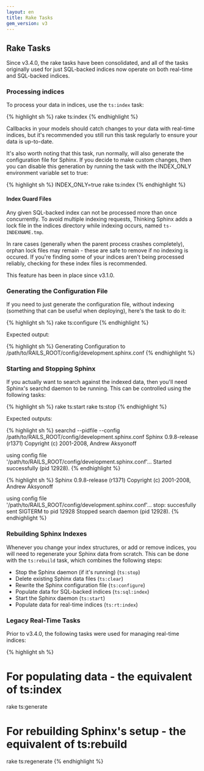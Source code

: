 ```yaml
---
layout: en
title: Rake Tasks
gem_version: v3
---
```


## Rake Tasks

Since v3.4.0, the rake tasks have been consolidated, and all of the tasks originally used for just SQL-backed indices now operate on both real-time and SQL-backed indices.

### Processing indices

To process your data in indices, use the `ts:index` task:

{% highlight sh %}
rake ts:index
{% endhighlight %}

Callbacks in your models should catch changes to your data with real-time indices, but it's recommended you still run this task regularly to ensure your data is up-to-date.

It's also worth noting that this task, run normally, will also generate the configuration file for Sphinx. If you decide to make custom changes, then you can disable this generation by running the task with the INDEX_ONLY environment variable set to true:

{% highlight sh %}
INDEX_ONLY=true rake ts:index
{% endhighlight %}

#### Index Guard Files

Any given SQL-backed index can not be processed more than once concurrently. To avoid multiple indexing requests, Thinking Sphinx adds a lock file in the indices directory while indexing occurs, named `ts-INDEXNAME.tmp`.

In rare cases (generally when the parent process crashes completely), orphan lock files may remain - these are safe to remove if no indexing is occured. If you're finding some of your indices aren't being processed reliably, checking for these index files is recommended.

This feature has been in place since v3.1.0.

### Generating the Configuration File

If you need to just generate the configuration file, without indexing (something that can be useful when deploying), here's the task to do it:

{% highlight sh %}
rake ts:configure
{% endhighlight %}

Expected output:

{% highlight sh %}
Generating Configuration to \
  /path/to/RAILS_ROOT/config/development.sphinx.conf
{% endhighlight %}

### Starting and Stopping Sphinx

If you actually want to search against the indexed data, then you'll need Sphinx's searchd daemon to be running. This can be controlled using the following tasks:

{% highlight sh %}
rake ts:start
rake ts:stop
{% endhighlight %}

Expected outputs:

{% highlight sh %}
searchd --pidfile --config \
  /path/to/RAILS_ROOT/config/development.sphinx.conf
Sphinx 0.9.8-release (r1371)
Copyright (c) 2001-2008, Andrew Aksyonoff

using config file \
  '/path/to/RAILS_ROOT/config/development.sphinx.conf'...
Started successfully (pid 12928).
{% endhighlight %}

{% highlight sh %}
Sphinx 0.9.8-release (r1371)
Copyright (c) 2001-2008, Andrew Aksyonoff

using config file \
  '/path/to/RAILS_ROOT/config/development.sphinx.conf'...
stop: succesfully sent SIGTERM to pid 12928
Stopped search daemon (pid 12928).
{% endhighlight %}

### Rebuilding Sphinx Indexes

Whenever you change your index structures, or add or remove indices, you will need to regenerate your Sphinx data from scratch. This can be done with the `ts:rebuild` task, which combines the following steps:

* Stop the Sphinx daemon (if it's running) (`ts:stop`)
* Delete existing Sphinx data files (`ts:clear`)
* Rewrite the Sphinx configuration file (`ts:configure`)
* Populate data for SQL-backed indices (`ts:sql:index`)
* Start the Sphinx daemon (`ts:start`)
* Populate data for real-time indices (`ts:rt:index`)

### Legacy Real-Time Tasks

Prior to v3.4.0, the following tasks were used for managing real-time indices:

{% highlight sh %}
# For populating data - the equivalent of ts:index
rake ts:generate
# For rebuilding Sphinx's setup - the equivalent of ts:rebuild
rake ts:regenerate
{% endhighlight %}
